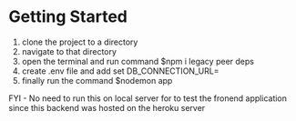 # Getting Started

1. clone the project to a directory
2. navigate to that directory
3. open the terminal and run command $npm i legacy peer deps
4. create .env file and add set DB_CONNECTION_URL=<your mongo cluster url>
5. finally run the command $nodemon app

FYI - No need to run this on local server for to test the fronend application since this backend was hosted on the heroku server
